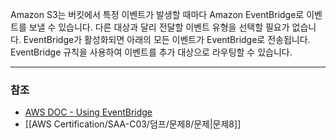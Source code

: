 Amazon S3는 버킷에서 특정 이벤트가 발생할 때마다 Amazon EventBridge로 이벤트를 보낼 수 있습니다. 다른 대상과 달리 전달할 이벤트 유형을 선택할 필요가 없습니다. EventBridge가 활성화되면 아래의 모든 이벤트가 EventBridge로 전송됩니다. EventBridge 규칙을 사용하여 이벤트를 추가 대상으로 라우팅할 수 있습니다. 


---
### 참조
- [AWS DOC - Using EventBridge](https://docs.aws.amazon.com/AmazonS3/latest/userguide/EventBridge.html)
- [[AWS Certification/SAA-C03/덤프/문제8/문제|문제8]]